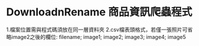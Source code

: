 # DownloadnRename 商品資訊爬蟲程式
1.檔案位置需與程式碼須放在同一層資料夾
2.csv檔表頭格式，若僅一張照片可省略image2之後的欄位: filename; image1; image2; image3; image4; image5
